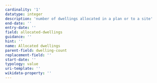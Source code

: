 ```yaml
---
cardinality: '1'
datatype: integer
description: 'number of dwellings allocated in a plan or to a site'
end-date: ''
entry-date: ''
field: allocated-dwellings 
guidance: ''
hint: ''
name: Allocated dwellings
parent-field: dwelling-count
replacement-field: ''
start-date: ''
typology: value
uri-template: ''
wikidata-property: ''
---
```

